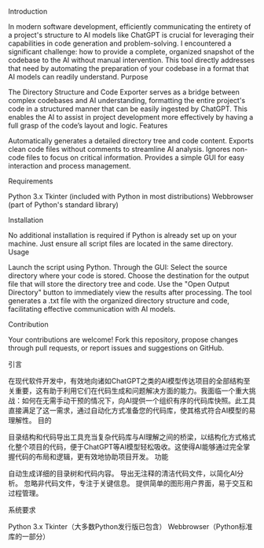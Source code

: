 Introduction

In modern software development, efficiently communicating the entirety of a project's structure to AI models like ChatGPT is crucial for leveraging their capabilities in code generation and problem-solving. I encountered a significant challenge: how to provide a complete, organized snapshot of the codebase to the AI without manual intervention. This tool directly addresses that need by automating the preparation of your codebase in a format that AI models can readily understand.
Purpose

The Directory Structure and Code Exporter serves as a bridge between complex codebases and AI understanding, formatting the entire project's code in a structured manner that can be easily ingested by ChatGPT. This enables the AI to assist in project development more effectively by having a full grasp of the code’s layout and logic.
Features

Automatically generates a detailed directory tree and code content.
Exports clean code files without comments to streamline AI analysis.
Ignores non-code files to focus on critical information.
Provides a simple GUI for easy interaction and process management.

Requirements

Python 3.x
Tkinter (included with Python in most distributions)
Webbrowser (part of Python's standard library)

Installation

No additional installation is required if Python is already set up on your machine. Just ensure all script files are located in the same directory.
Usage

Launch the script using Python.
Through the GUI:
Select the source directory where your code is stored.
Choose the destination for the output file that will store the directory tree and code.
Use the "Open Output Directory" button to immediately view the results after processing.
The tool generates a .txt file with the organized directory structure and code, facilitating effective communication with AI models.

Contribution

Your contributions are welcome! Fork this repository, propose changes through pull requests, or report issues and suggestions on GitHub.

引言

在现代软件开发中，有效地向诸如ChatGPT之类的AI模型传达项目的全部结构至关重要，这有助于利用它们在代码生成和问题解决方面的能力。我面临一个重大挑战：如何在无需手动干预的情况下，向AI提供一个组织有序的代码库快照。此工具直接满足了这一需求，通过自动化方式准备您的代码库，使其格式符合AI模型的易理解性。
目的

目录结构和代码导出工具充当复杂代码库与AI理解之间的桥梁，以结构化方式格式化整个项目的代码，便于ChatGPT等AI模型轻松吸收。这使得AI能够通过完全掌握代码的布局和逻辑，更有效地协助项目开发。
功能

自动生成详细的目录树和代码内容。
导出无注释的清洁代码文件，以简化AI分析。
忽略非代码文件，专注于关键信息。
提供简单的图形用户界面，易于交互和过程管理。

系统要求

Python 3.x
Tkinter（大多数Python发行版已包含）
Webbrowser（Python标准库的一部分）

